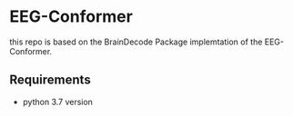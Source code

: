 # EEG-Conformer

this repo is based on the BrainDecode Package implemtation of the EEG-Conformer.


## Requirements

- python 3.7 version 



